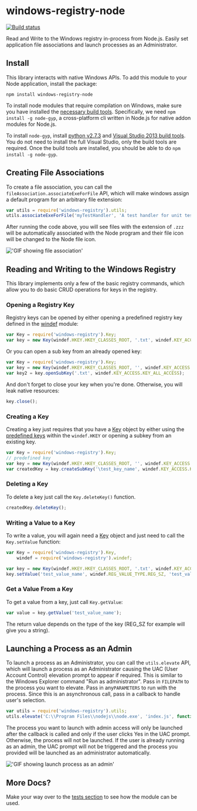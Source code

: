 # windows-registry-node

[![Build status](https://ci.appveyor.com/api/projects/status/ot69wbkyrcv7ig3p/branch/master?svg=true)](https://ci.appveyor.com/project/sedouard/windows-registry-node/branch/master)

Read and Write to the Windows registry in-process from Node.js. Easily set application file associations and launch processes as an Administrator.

## Install

This library interacts with native Windows APIs. To add this module to your Node application, install the package:

```
npm install windows-registry-node

```

To install node modules that require compilation on Windows, make sure you have installed the [necessary build tools](https://github.com/nodejs/node-gyp#installation). Specifically, we need `npm install -g node-gyp`, a cross-platform cli written in Node.js for native addon modules for Node.js. 

To install `node-gyp`, install [python v2.7.3](http://www.python.org/download/releases/2.7.3#download) and [Visual Studio 2013 build tools](http://www.microsoft.com/en-gb/download/details.aspx?id=44914). You do not need to install the full Visual Studio, only the build tools are required. Once the build tools are installed, you should be able to do `npm install -g node-gyp`. 

## Creating File Associations

To create a file association, you can call the `fileAssociation.associateExeForFile` API, which will make windows assign a default program for an arbitrary file extension:

```js
var utils = require('windows-registry').utils;
utils.associateExeForFile('myTestHandler', 'A test handler for unit tests', 'C:\\path\\to\\icon', 'C:\\Program Files\\nodejs\\node.exe %1', '.zzz');

```
After running the code above, you will see files with the extension of `.zzz` will be automatically associated with the Node program and their file icon will be changed to the Node file icon.

!['GIF showing file association'](https://github.com/CatalystCode/windows-registry-node/blob/readmeblob/fileassoc.jpg)

## Reading and Writing to the Windows Registry

This library implements only a few of the basic registry commands, which allow you to do basic CRUD 
operations for keys in the registry.

### Opening a Registry Key

Registry keys can be opened by either opening a predefined registry key defined in the [windef](lib/windef.js) module:

```js
var Key = require('windows-registry').Key;
var key = new Key(windef.HKEY.HKEY_CLASSES_ROOT, '.txt', windef.KEY_ACCESS.KEY_ALL_ACCESS);

```

Or you can open a sub key from an already opened key:

```js
var Key = require('windows-registry').Key;
var key = new Key(windef.HKEY.HKEY_CLASSES_ROOT, '', windef.KEY_ACCESS.KEY_ALL_ACCESS);
var key2 = key.openSubKey('.txt', windef.KEY_ACCESS.KEY_ALL_ACCESS);

```

And don't forget to close your key when you're done. Otherwise, you will leak native resources:

```js
key.close();

```

### Creating a Key

Creating a key just requires that you have a [Key](lib/key.js) object by either using the [predefined keys](https://github.com/CatalystCode/windows-registry-node/blob/master/lib/windef.js#L27) within the `windef.HKEY` or opening a subkey from an existing key.

```js
var Key = require('windows-registry').Key;
// predefined key
var key = new Key(windef.HKEY.HKEY_CLASSES_ROOT, '', windef.KEY_ACCESS.KEY_ALL_ACCESS);
var createdKey = key.createSubKey('\test_key_name', windef.KEY_ACCESS.KEY_ALL_ACCESS);

```

### Deleting a Key
To delete a key just call the `Key.deleteKey()` function.

```js
createdKey.deleteKey();

```

### Writing a Value to a Key

To write a value, you will again need a [Key](lib/key.js) object and just need to call the `Key.setValue` function:

```js
var Key = require('windows-registry').Key,
	windef = require('windows-registry').windef;

var key = new Key(windef.HKEY.HKEY_CLASSES_ROOT, '.txt', windef.KEY_ACCESS.KEY_ALL_ACCESS);
key.setValue('test_value_name', windef.REG_VALUE_TYPE.REG_SZ, 'test_value');

``` 

### Get a Value From a Key

To get a value from a key, just call `Key.getValue`:

```js
var value = key.getValue('test_value_name');
```

The return value depends on the type of the key (REG_SZ for example will give you a string).

## Launching a Process as an Admin

To launch a process as an Administrator, you can call the `utils.elevate` API, which will launch a process as an Administrator causing the UAC (User Account Control) elevation prompt to appear if required. This is similar to the Windows Explorer command "Run as administrator".  Pass in `FILEPATH` to the process you want to elevate. Pass in any`PARAMETERS` to run with the process. Since this is an asynchronous call, pass in a callback to handle user's selection.

```js
var utils = require('windows-registry').utils;
utils.elevate('C:\\Program Files\\nodejs\\node.exe', 'index.js', function (err, result){console.log(result);});

```
The process you want to launch with admin access will only be launched after the callback is called and only if the user clicks Yes in the UAC prompt. Otherwise, the process will not be launched. If the user is already running as an admin, the UAC prompt will not be triggered and the process you provided will be launched as an administrator automatically.

!['GIF showing launch process as an admin'](https://github.com/CatalystCode/windows-registry-node/blob/readmeblob/elevate.gif)

## More Docs?

Make your way over to the [tests section](test) to see how the module can be used.

